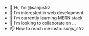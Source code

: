 - 👋 Hi, I’m @sanjustrz
- 👀 I’m interested in web development 
- 🌱 I’m currently learning MERN stack
- 💞️ I’m looking to collaborate on ...
- 📫 How to reach me insta: _sanju_strz_

<!---
sanjustrz/sanjustrz is a ✨ special ✨ repository because its `README.md` (this file) appears on your GitHub profile.
You can click the Preview link to take a look at your changes.
--->
